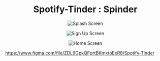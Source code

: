 <h1 align='center'>Spotify-Tinder : Spinder</h1>
<div align="center">
  
![Splash Screen](https://user-images.githubusercontent.com/72400676/142983982-5645f8d5-0f1b-4a4c-b3a4-c1fd553953e9.png)
  
![Sign Up Screen](https://user-images.githubusercontent.com/72400676/142984314-624fd20e-bd6e-4bfb-bd75-9638c1d402af.png)
  
![Home Screen](https://user-images.githubusercontent.com/72400676/142984359-ad25da36-37d4-49d5-ade3-a8eb89e1e72c.png)

</div>

https://www.figma.com/file/ZDL9GpkQFprtBKmxtoExR8/Spotify-Tinder

